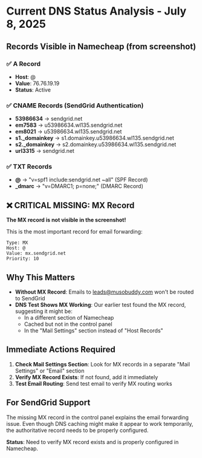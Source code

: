 # Current DNS Status Analysis - July 8, 2025

## Records Visible in Namecheap (from screenshot)

### ✅ A Record
- **Host**: @
- **Value**: 76.76.19.19
- **Status**: Active

### ✅ CNAME Records (SendGrid Authentication)
- **53986634** → sendgrid.net
- **em7583** → u53986634.wl135.sendgrid.net
- **em8021** → u53986634.wl135.sendgrid.net
- **s1._domainkey** → s1.domainkey.u53986634.wl135.sendgrid.net
- **s2._domainkey** → s2.domainkey.u53986634.wl135.sendgrid.net
- **url3315** → sendgrid.net

### ✅ TXT Records
- **@** → "v=spf1 include:sendgrid.net ~all" (SPF Record)
- **_dmarc** → "v=DMARC1; p=none;" (DMARC Record)

## ❌ CRITICAL MISSING: MX Record

**The MX record is not visible in the screenshot!**

This is the most important record for email forwarding:
```
Type: MX
Host: @
Value: mx.sendgrid.net
Priority: 10
```

## Why This Matters

- **Without MX Record**: Emails to leads@musobuddy.com won't be routed to SendGrid
- **DNS Test Shows MX Working**: Our earlier test found the MX record, suggesting it might be:
  - In a different section of Namecheap
  - Cached but not in the control panel
  - In the "Mail Settings" section instead of "Host Records"

## Immediate Actions Required

1. **Check Mail Settings Section**: Look for MX records in a separate "Mail Settings" or "Email" section
2. **Verify MX Record Exists**: If not found, add it immediately
3. **Test Email Routing**: Send test email to verify MX routing works

## For SendGrid Support

The missing MX record in the control panel explains the email forwarding issue. Even though DNS caching might make it appear to work temporarily, the authoritative record needs to be properly configured.

**Status**: Need to verify MX record exists and is properly configured in Namecheap.